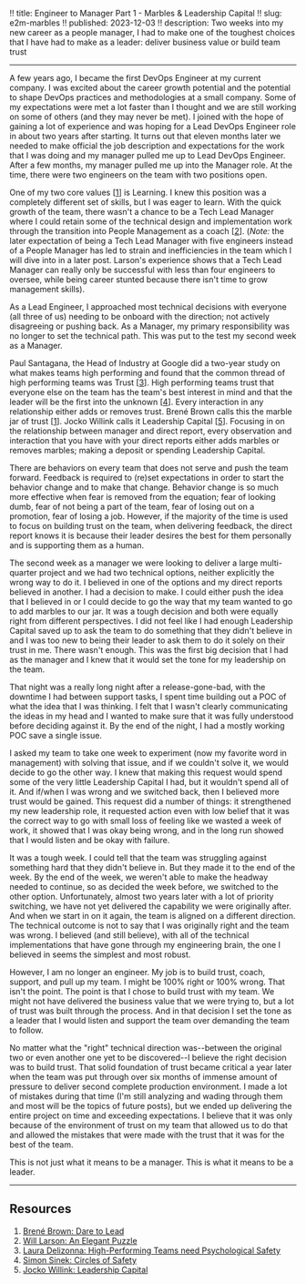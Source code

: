 !! title: Engineer to Manager Part 1 - Marbles & Leadership Capital
!! slug: e2m-marbles
!! published: 2023-12-03
!! description: Two weeks into my new career as a people manager, I had to make one of the toughest choices that I have had to make as a leader: deliver business value or build team trust

---

A few years ago, I became the first DevOps Engineer at my current company. I was excited about the career growth
potential and the potential to shape DevOps practices and methodologies at a small company. Some of my expectations were
met a lot faster than I thought and we are still working on some of others (and they may never be met). I joined with
the hope of gaining a lot of experience and was hoping for a Lead DevOps Engineer role in about two years after
starting. It turns out that eleven months later we needed to make official the job description and expectations for the work
that I was doing and my manager pulled me up to Lead DevOps Engineer. After a few months, my manager pulled me up into
the Manager role. At the time, there were two engineers on the team with two positions open.

One of my two core values [[1](https://brenebrown.com/hubs/dare-to-lead/)] is Learning. I knew this position was a
completely different set of skills, but I was eager to learn. With the quick growth of the team, there wasn't a chance
to be a Tech Lead Manager where I could retain some of the technical design and implementation work through the
transition into People Management as a coach [[2](https://lethain.com/elegant-puzzle/)]. (*Note:* the later expectation of
being a Tech Lead Manager with five engineers instead of a People Manager has led to strain and inefficiencies in the
team which I will dive into in a later post. Larson's experience shows that a Tech Lead Manager can really only be
successful with less than four engineers to oversee, while being career stunted because there isn't time to grow
management skills). 

As a Lead Engineer, I approached most technical decisions with everyone (all three of us) needing to be onboard with the
direction; not actively disagreeing or pushing back. As a Manager, my primary responsibility was no longer to set the
technical path. This was put to the test my second week as a Manager.

Paul Santagana, the Head of Industry at Google did a two-year study on what makes teams high performing and found that
the common thread of high performing teams was Trust
[[3](https://www.acc.af.mil/Portals/92/Docs/ACC%20Bridge/Physcological%20Safety/HBR%20Harvard%20-%20Psych%20Safety%20copy.pdf?ver=PZYHiFFdxHXHSm39BAxisQ%3D%3D)].
High performing teams trust that everyone else on the team has the team's best interest in mind and that the leader will
be the first into the unknown [[4](https://simonsinek.com/stories/the-circle-of-safety/)]. Every interaction in any
relationship either adds or removes trust. Brené Brown calls this the marble jar of trust
[[1](https://brenebrown.com/hubs/dare-to-lead/)]. Jocko Willink calls it Leadership Capital
[[5](https://echelonfront.com/how-to-build-and-spend-leadership-capital/)]. Focusing in on the relationship between
manager and direct report, every observation and interaction that you have with your direct reports either adds marbles
or removes marbles; making a deposit or spending Leadership Capital.

There are behaviors on every team that does not serve and push the team forward. Feedback is required to (re)set
expectations in order to start the behavior change and to make that change. Behavior change is so much more effective
when fear is removed from the equation; fear of looking dumb, fear of not being a part of the team, fear of losing out
on a promotion, fear of losing a job. However, if the majority of the time is used to focus on building trust on the
team, when delivering feedback, the direct report knows it is because their leader desires the best for them personally
and is supporting them as a human.

The second week as a manager we were looking to deliver a large multi-quarter project and we had two technical options,
neither explicitly the wrong way to do it. I believed in one of the options and my direct reports believed in another. I
had a decision to make. I could either push the idea that I believed in or I could decide to go the way that my team
wanted to go to add marbles to our jar. It was a tough decision and both were equally right from different perspectives.
I did not feel like I had enough Leadership Capital saved up to ask the team to do something that they didn't believe in
and I was too new to being their leader to ask them to do it solely on their trust in me. There wasn't enough. This was
the first big decision that I had as the manager and I knew that it would set the tone for my leadership on the team.

That night was a really long night after a release-gone-bad, with the downtime I had between support tasks, I spent time
building out a POC of what the idea that I was thinking. I felt that I wasn't clearly communicating the ideas in my head
and I wanted to make sure that it was fully understood before deciding against it. By the end of the night, I had a
mostly working POC save a single issue.

I asked my team to take one week to experiment (now my favorite word in management) with solving that issue, and if we
couldn't solve it, we would decide to go the other way. I knew that making this request would spend some of the very
little Leadership Capital I had, but it wouldn't spend all of it. And if/when I was wrong and we switched back, then I
believed more trust would be gained. This request did a number of things: it strengthened my new leadership role, it
requested action even with low belief that it was the correct way to go with small loss of feeling like we wasted a week
of work, it showed that I was okay being wrong, and in the long run showed that I would listen and be okay with failure.

It was a tough week. I could tell that the team was struggling against something hard that they didn't believe in. But
they made it to the end of the week. By the end of the week, we weren't able to make the headway needed to continue, so
as decided the week before, we switched to the other option. Unfortunately, almost two years later with a lot of
priority switching, we have not yet delivered the capability we were originally after. And when we start in on it
again, the team is aligned on a different direction. The technical outcome is not to say that I was originally right and
the team was wrong. I believed (and still believe), with all of the technical implementations that have gone through my
engineering brain, the one I believed in seems the simplest and most robust.

However, I am no longer an engineer. My job is to build trust, coach, support, and pull up my team. I might be 100%
right or 100% wrong. That isn't the point. The point is that I chose to build trust with my team. We might not have
delivered the business value that we were trying to, but a lot of trust was built through the process. And in that
decision I set the tone as a leader that I would listen and support the team over demanding the team to follow.

No matter what the "right" technical direction was--between the original two or even another one yet to be discovered--I
believe the right decision was to build trust. That solid foundation of trust became critical a year later
when the team was put through over six months of immense amount of pressure to deliver second complete production
environment. I made a lot of mistakes during that time (I'm still analyzing and wading through them and most will be the
topics of future posts), but we ended up delivering the entire project on time and exceeding expectations. I believe
that it was only because of the environment of trust on my team that allowed us to do that and allowed the mistakes that
were made with the trust that it was for the best of the team.

This is not just what it means to be a manager. This is what it means to be a leader.

---

## Resources

1. [Brené Brown: Dare to Lead](https://brenebrown.com/hubs/dare-to-lead/)
2. [Will Larson: An Elegant Puzzle](https://lethain.com/elegant-puzzle/)
3. [Laura Delizonna: High-Performing Teams need Psychological Safety](https://www.acc.af.mil/Portals/92/Docs/ACC%20Bridge/Physcological%20Safety/HBR%20Harvard%20-%20Psych%20Safety%20copy.pdf?ver=PZYHiFFdxHXHSm39BAxisQ%3D%3D)
4. [Simon Sinek:  Circles of Safety](https://simonsinek.com/stories/the-circle-of-safety/)
5. [Jocko Willink: Leadership Capital](https://echelonfront.com/how-to-build-and-spend-leadership-capital/)


